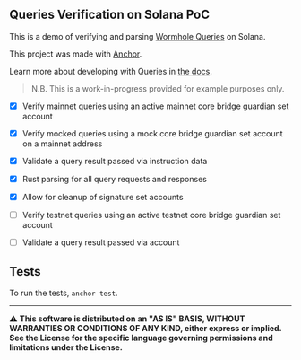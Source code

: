## Queries Verification on Solana PoC

This is a demo of verifying and parsing [Wormhole Queries](https://wormhole.com/queries/) on Solana.

This project was made with [Anchor](https://www.anchor-lang.com/).

Learn more about developing with Queries in [the docs](https://docs.wormhole.com/wormhole/queries/getting-started).

> N.B. This is a work-in-progress provided for example purposes only.

- [x] Verify mainnet queries using an active mainnet core bridge guardian set account
- [x] Verify mocked queries using a mock core bridge guardian set account on a mainnet address
- [x] Validate a query result passed via instruction data
- [x] Rust parsing for all query requests and responses
- [x] Allow for cleanup of signature set accounts

- [ ] Verify testnet queries using an active testnet core bridge guardian set account
- [ ] Validate a query result passed via account

## Tests

To run the tests, `anchor test`.

---

⚠ **This software is distributed on an "AS IS" BASIS, WITHOUT WARRANTIES OR CONDITIONS OF ANY KIND, either express or
implied. See the License for the specific language governing permissions and limitations under the License.**
